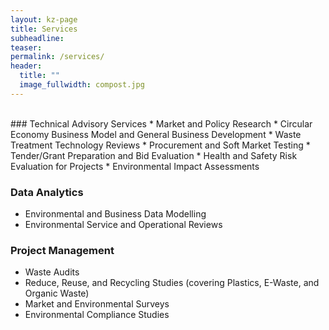 ```yaml
---
layout: kz-page
title: Services
subheadline:
teaser:
permalink: /services/
header:
  title: ""
  image_fullwidth: compost.jpg
---
```


<br/>
### Technical Advisory Services
* Market and Policy Research
* Circular Economy Business Model and General Business Development
* Waste Treatment Technology Reviews
* Procurement and Soft Market Testing
* Tender/Grant Preparation and Bid Evaluation
* Health and Safety Risk Evaluation for Projects
* Environmental Impact Assessments

### Data Analytics
* Environmental and Business Data Modelling
* Environmental Service and Operational Reviews

### Project Management
* Waste Audits
* Reduce, Reuse, and Recycling Studies (covering Plastics, E-Waste, and Organic Waste)
* Market and Environmental Surveys
* Environmental Compliance Studies
